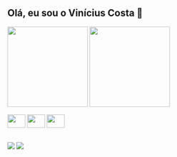 ## Olá, eu sou o Vinícius Costa 👋 ##


<img height="180em" src="https://github-readme-stats.vercel.app/api?username=vinipcosta&count_private=true&show_icons=true&theme=dracula"> <img height="180em" src="https://github-readme-stats.vercel.app/api/top-langs/?username=vinipcosta&layout=compact&theme=dracula">

<div style="display: inline_block"> 
<img height="30" width="40" src="https://cdn.jsdelivr.net/gh/devicons/devicon/icons/java/java-original.svg" />
<img height="30" width="40" src="https://cdn.jsdelivr.net/gh/devicons/devicon/icons/postgresql/postgresql-original.svg" />
<img height="30" width="40" src="https://cdn.jsdelivr.net/gh/devicons/devicon/icons/c/c-original.svg" />
</div>

##

<div>
 <a href="https://www.linkedin.com/in/vin%C3%ADcius-costa-a37956247/" target="_blank"><img src="https://img.shields.io/badge/LinkedIn-0077B5?style=for-the-badge&logo=linkedin&logoColor=white" target="_blank"></a>
 <a href = "mailto:vinicius.p.costa23@gmail.com"><img src="https://img.shields.io/badge/Gmail-D14836?style=for-the-badge&logo=gmail&logoColor=white" target="_blank"></a>
</div>
